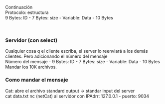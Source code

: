 Continuación
<br>
Protocolo: estructura<br>
9 Bytes: ID  - 7 Bytes: size - Variable: Data  - 10 Bytes

<br>
<h3> Servidor (con select) </h3>
Cualquier cosa q el cliente escriba, el server lo reenviará a los demás clientes. Pero adicionando el número del mensaje<br>
Número del mensaje  -   9 Bytes: ID  - 7 Bytes: size - Variable: Data  - 10 Bytes <br>
Mandar los 10K archivos.<br>


<h3>Como mandar el mensaje</h3>
Cat: abre el archivo standard output -> standar input del server <br>
cat data.txt nc (netCat) al servidor con IPAdrr: 127.0.0.1  -  puerto: 9034
